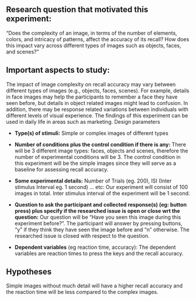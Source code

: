 ## Research question that motivated this experiment:

“Does the complexity of an image, in terms of the number of elements, colors, and intricacy of patterns,
affect the accuracy of its recall? How does this impact vary across different types of images such as objects,
faces, and scenes?”

## Important aspects to study:

The impact of image complexity on recall accuracy may vary between different types of images (e.g.,
objects, faces, scenes). For example, details in face images may help the participants to remember a face
they have seen before, but details in object related images might lead to confusion. In addition, there may
be response related variations between individuals with different levels of visual experience. The findings
of this experiment can be used in daily life in areas such as marketing.
Design parameters

* **Type(s) of stimuli:** Simple or complex images of different types

* **Number of conditions plus the control condition if there is any:** There will be 3 different image
types: faces, objects and scenes, therefore the number of experimental conditions will be 3. The
control condition in this experiment will be the simple images since they will serve as a baseline for
assessing recall accuracy.


* **Some experimental details:** Number of Trials (eg. 200), ISI (Inter stimulus Interval eg. 1 second) …
etc: Our experiment will consist of 100 images in total. Inter stimulus interval of the experiment will
be 1 second.


* **Question to ask the participant and collected response(s) (eg: button press) plus specify if the
researched issue is open or close wrt the question:** Our question will be “Have you seen this image
during this experiment before?”. The participant will answer by pressing buttons, “y” if they think
they have seen the image before and “n” otherwise. The researched issue is closed with respect to
the question.

* **Dependent variables** (eg reaction time, accuracy): The dependent variables are reaction times to
press the keys and the recall accuracy.

## Hypotheses
Simple images without much detail will have a higher recall accuracy and the reaction time will be less
compared to the complex images.
